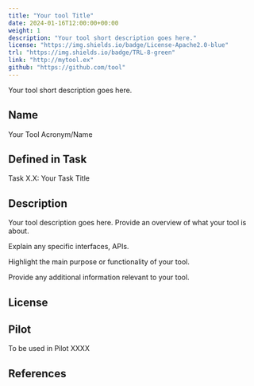 ```yaml
---
title: "Your tool Title"
date: 2024-01-16T12:00:00+00:00
weight: 1
description: "Your tool short description goes here."
license: "https://img.shields.io/badge/License-Apache2.0-blue"
trl: "https://img.shields.io/badge/TRL-8-green"
link: "http://mytool.ex"
github: "https://github.com/tool"
---
```


Your tool short description goes here.

## Name
Your Tool Acronym/Name

## Defined in Task
Task X.X: Your Task Title

## Description
Your tool  description goes here. Provide an overview of what your tool is about.

Explain any specific interfaces, APIs.

Highlight the main purpose or functionality of your tool.

Provide any additional information relevant to your tool.

## License

## Pilot
To be used in Pilot XXXX

## References
